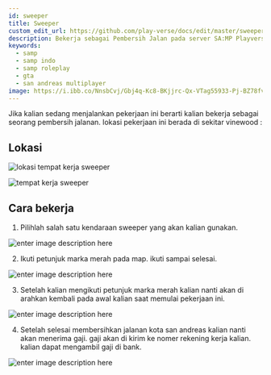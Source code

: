 ```yaml
---
id: sweeper
title: Sweeper
custom_edit_url: https://github.com/play-verse/docs/edit/master/sweeper.md
description: Bekerja sebagai Pembersih Jalan pada server SA:MP Playverse Virtual Roleplay Indonesia
keywords:
  - samp
  - samp indo
  - samp roleplay
  - gta
  - san andreas multiplayer
image: https://i.ibb.co/NnsbCvj/Gbj4q-Kc8-BKjjrc-Qx-VTag55933-Pj-BZ78fva3-Mp-C0-KHTGTK7-ZW7r-LE-x-PM9-Am-X4ql-M0-Oh8-Ksz-Oyoa-BSFO2.png
---
```


 Jika kalian sedang menjalankan pekerjaan ini berarti kalian bekerja sebagai seorang pembersih jalanan. lokasi pekerjaan ini berada di sekitar vinewood :

## Lokasi

![lokasi tempat kerja sweeper](https://i.ibb.co/QKjpzv1/ljs-NPga-Kx8tvs-Oqi4-Oko-NNUzg-Wc-Rm89-LVXud-Cwx-MVBb4ah6a-Tr-Jx-U99tif2j-L1-PXb-Yw-ZVs22-Or-BXhua-C.png)

![tempat kerja sweeper](https://i.ibb.co/WHDnmrR/ar7-Z4d-HCET9-We-EJ04a4g-RNDTSFb7c7-Lhl-K-z-O5d-EFa-Vm-F1-YL27gz-7ov-OXBFf-A-A-x-BHve9j-UON4p-Rdf-VE.png)

## Cara bekerja

 1. Pilihlah salah satu kendaraan sweeper yang akan kalian gunakan.

![enter image description here](https://i.ibb.co/s5Bcsp8/h-XUl-Bg-YKPw-Vm3rbm-GAYm6j-FAJW5-CDYl6-M-k-XQWw6-Is-TVRBE4c-LTHVJ2-Agkkb-TMdx-Et-F8-M7fm-R9-Cciw-JU.png)
 
 2. Ikuti petunjuk marka merah pada map. ikuti sampai selesai.

![enter image description here](https://i.ibb.co/bW9PV5B/9m-JXbok-Ch-V1y-EBhi-LLZWclvlf-E4c-Yvmqw-Db-Jkij-I8-Qebz-Z5-J-WPRt-Rey-V7-JXL4-Mqk-HTHB8-ZGXu-O5oq-A.png)
 
 3. Setelah kalian mengikuti petunjuk marka merah kalian nanti akan di arahkan kembali pada awal kalian saat memulai pekerjaan ini.

![enter image description here](https://i.ibb.co/NnsbCvj/Gbj4q-Kc8-BKjjrc-Qx-VTag55933-Pj-BZ78fva3-Mp-C0-KHTGTK7-ZW7r-LE-x-PM9-Am-X4ql-M0-Oh8-Ksz-Oyoa-BSFO2.png)
 
 4. Setelah selesai membersihkan jalanan kota san andreas kalian nanti akan menerima gaji. gaji akan di kirim ke nomer rekening kerja kalian. kalian dapat mengambil gaji di bank.

![enter image description here](https://i.ibb.co/sHy524L/9o-Hk-FZh-Ggdm-Hs-L6-AHEWpz-Uy-CM6s-Zho-RThv-Tb-V8ohct-Ko24tzd-X5v3w-HD1lv-S1-QIXt23-Uyz4yty63-VZw-A.png)